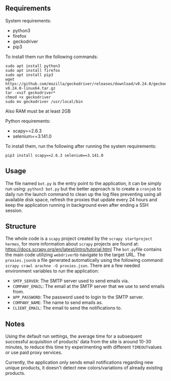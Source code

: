## Requirements
System requirements:
- python3
- firefox
- geckodriver
- pip3


To install them run the following commands:
```
sudo apt install python3
sudo apt install firefox
sudo apt install pip3
wget https://github.com/mozilla/geckodriver/releases/download/v0.24.0/geckodriver-v0.24.0-linux64.tar.gz
tar -xvzf geckodriver*
chmod +x geckodriver
sudo mv geckodriver /usr/local/bin
```

Also RAM must be at least 2GB

Python  requirements: 
- scapy==2.6.3
- selenium==3.141.0

To install them, run the following after running the system requirements:
```
pip3 install scapy==2.6.3 selenium==3.141.0
```
## Usage
The file named `bot.py` is the entry point to the application, it can be simply run using: `python3 bot.py` but the better approach is to create  a `cronjob` to daily run the launch command to clean up the log files preventing using all available disk space, refresh the proxies that update every 24 hours and keep the application running in background even after ending a SSH session.

## Structure
The whole code is a `scapy` project created by the `scrapy startproject hermes`, for more information about `scrapy` projects are found at: https://docs.scrapy.org/en/latest/intro/tutorial.html
The `bot.py`file contains the main code utilizing `webdriver`to navigate to the target URL.
The `proxies.json`is a file generated automatically using the following command:  `scrapy crawl arachne -O proxies.json`.
There are a few needed environment variables to run the application:
- `SMTP_SERVER`: The SMTP server used to send emails via.
- `COMPANY_EMAIL`: The email at the SMTP server that we use to send emails from.
- `APP_PASSWORD`: The password used to login to the SMTP server.
- `COMPANY_NAME`: The name to send emails as.
- `CLIENT_EMAIL`: The email to send the notifications to.

## Notes
Using the default run settings, the average time for a subsequent successful acquisition of products' data from the site is around 10-30 minutes, to reduce this time try experimenting with different `TIMEOUT`values or use paid proxy services.

Currently, the application only sends email notifications regarding new unique products, it doesn't detect new colors/variations of already existing products.
